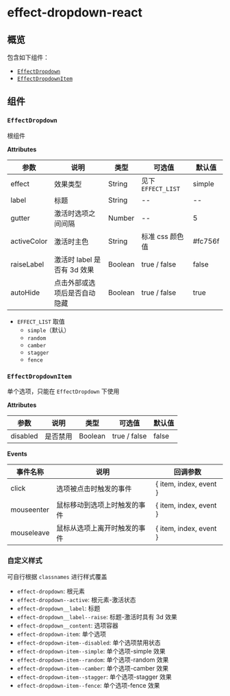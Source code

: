 # effect-dropdown-react

## 概览

包含如下组件：

- [`EffectDropdown`](#effectdropdown)
- [`EffectDropdownItem`](#effectdropdownitem)

## 组件

### `EffectDropdown`

根组件

**Attributes**

| 参数         | 说明             | 类型    | 可选值 | 默认值      |
| ----------- | ---------------- | ------ | ----- | ---------- |
| effect      | 效果类型 | String | 见下 `EFFECT_LIST` | simple |
| label       | 标题             | String  | --    | -- |
| gutter      | 激活时选项之间间隔 | Number | --    | 5 |
| activeColor | 激活时主色        | String  | 标准 css 颜色值 | #fc756f |
| raiseLabel  | 激活时 label 是否有 3d 效果  | Boolean | true / false | false |
| autoHide  | 点击外部或选项后是否自动隐藏  | Boolean | true / false | true |

- `EFFECT_LIST` 取值
  - `simple`（默认）
  - `random`
  - `camber`
  - `stagger`
  - `fence`

### `EffectDropdownItem`

单个选项，只能在 `EffectDropdown` 下使用

**Attributes**

| 参数         | 说明        | 类型     | 可选值 | 默认值      |
| ----------- | ----------- | ------- | ----- | ---------- |
| disabled    | 是否禁用     | Boolean | true / false | false |

**Events**

| 事件名称    | 说明                     | 回调参数     |
| ---------- | ----------------------- | ----------- |
| click      | 选项被点击时触发的事件      | { item, index, event } |
| mouseenter | 鼠标移动到选项上时触发的事件 | { item, index, event } |
| mouseleave | 鼠标从选项上离开时触发的事件 | { item, index, event } |

### 自定义样式

可自行根据 `classnames` 进行样式覆盖

- `effect-dropdown`: 根元素
- `effect-dropdown--active`: 根元素-激活状态
- `effect-dropdown__label`: 标题
- `effect-dropdown__label--raise`: 标题-激活时具有 3d 效果
- `effect-dropdown__content`: 选项容器
- `effect-dropdown-item`: 单个选项
- `effect-dropdown-item--disabled`: 单个选项禁用状态
- `effect-dropdown-item--simple`: 单个选项-simple 效果
- `effect-dropdown-item--random`: 单个选项-random 效果
- `effect-dropdown-item--camber`: 单个选项-camber 效果
- `effect-dropdown-item--stagger`: 单个选项-stagger 效果
- `effect-dropdown-item--fence`: 单个选项-fence 效果
<!-- - `effect-dropdown-item--hover`: 单个选项 hover 状态 -->
